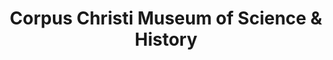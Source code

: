 ---
layout: repo
title: "Corpus Christi Museum of Science & History"
id: 17048
permalink: repos/17048/
---